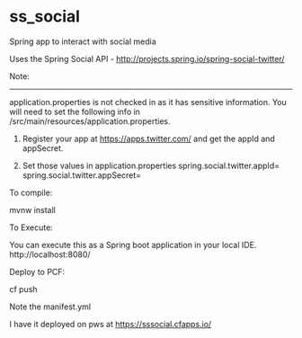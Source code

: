 # ss_social
Spring app to interact with social media

Uses the Spring Social API - http://projects.spring.io/spring-social-twitter/

Note:
______

application.properties is not checked in as it has sensitive information.
You will need to set the following info in /src/main/resources/application.properties.

 1) Register your app at https://apps.twitter.com/ and get the appId and appSecret.

 2) Set those values in application.properties
    spring.social.twitter.appId=<Your appid from Twitter>
    spring.social.twitter.appSecret=<Your app secret from Twitter>


To compile:

mvnw install

To Execute:

You can execute this as a Spring boot application in your local IDE.
http://localhost:8080/


Deploy to PCF:

cf push
 
 Note the manifest.yml
 
 I have it deployed on pws at https://sssocial.cfapps.io/
